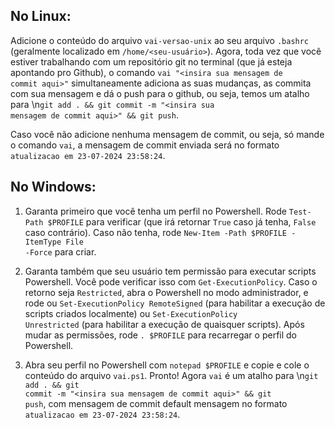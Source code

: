 ## No Linux:

Adicione o conteúdo do arquivo <code>vai-versao-unix</code> ao seu arquivo <code>.bashrc</code> (geralmente localizado em <code>/home/&lt;seu-usuário&gt;</code>). Agora, toda vez que você estiver trabalhando com um repositório git no terminal (que já esteja apontando pro Github), o comando <code>vai "&lt;insira sua mensagem de commit aqui&gt;"</code> simultaneamente adiciona as suas mudanças, as commita com sua mensagem e dá o push para o github, ou seja, temos um atalho para \n<code>git add . && git commit -m "&lt;insira sua mensagem de commit aqui&gt;" && git push</code>. 

Caso você não adicione nenhuma mensagem de commit, ou seja, só mande o comando <code>vai</code>, a mensagem de commit enviada será no formato <code>atualizacao em 23-07-2024 23:58:24</code>.

## No Windows:

1. Garanta primeiro que você tenha um perfil no Powershell. Rode <code>Test-Path $PROFILE</code> para verificar (que irá retornar <code>True</code> caso já tenha, <code>False</code> caso contrário). Caso não tenha,
   rode <code>New-Item -Path $PROFILE -ItemType File -Force</code> para criar.

2. Garanta também que seu usuário tem permissão para executar scripts Powershell. Você pode verificar isso com <code>Get-ExecutionPolicy</code>. Caso o retorno seja <code>Restricted</code>, abra o Powershell no modo administrador, e rode ou <code>Set-ExecutionPolicy RemoteSigned</code> (para habilitar a execução de scripts criados localmente) ou <code>Set-ExecutionPolicy Unrestricted</code> (para habilitar a execução de quaisquer scripts). Após mudar as permissões, rode <code>. $PROFILE</code> para recarregar o perfil do Powershell. 

3. Abra seu perfil no Powershell com <code>notepad $PROFILE</code> e copie e cole o conteúdo do arquivo <code>vai.ps1</code>. Pronto! Agora <code>vai</code> é um atalho para \n<code>git add . && git commit -m "&lt;insira sua mensagem de commit aqui&gt;" && git push</code>, com mensagem de commit default  mensagem no formato <code>atualizacao em 23-07-2024 23:58:24</code>.
